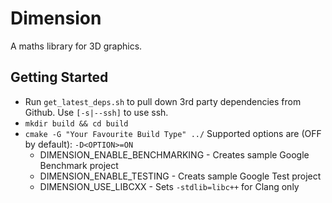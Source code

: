 # Dimension

A maths library for 3D graphics.

## Getting Started
- Run `get_latest_deps.sh` to pull down 3rd party dependencies from Github. Use `[-s|--ssh]` to use ssh.
- `mkdir build && cd build`
- `cmake -G "Your Favourite Build Type" ../` Supported options are (OFF by default): `-D<OPTION>=ON`
  - DIMENSION_ENABLE_BENCHMARKING - Creates sample Google Benchmark project
  - DIMENSION_ENABLE_TESTING - Creats sample Google Test project
  - DIMENSION_USE_LIBCXX - Sets `-stdlib=libc++` for Clang only